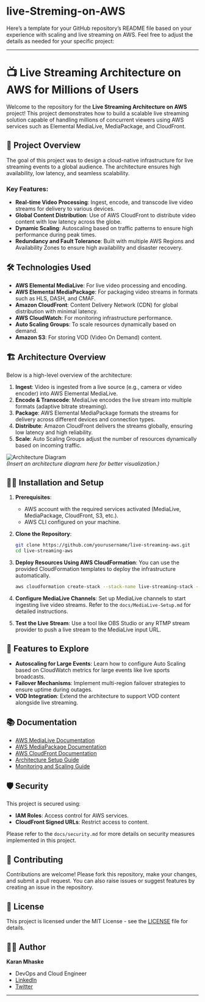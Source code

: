 # live-Streming-on-AWS

Here’s a template for your GitHub repository’s README file based on your experience with scaling and live streaming on AWS. Feel free to adjust the details as needed for your specific project:

---

# 📺 Live Streaming Architecture on AWS for Millions of Users

Welcome to the repository for the **Live Streaming Architecture on AWS** project! This project demonstrates how to build a scalable live streaming solution capable of handling millions of concurrent viewers using AWS services such as Elemental MediaLive, MediaPackage, and CloudFront.

## 🚀 Project Overview

The goal of this project was to design a cloud-native infrastructure for live streaming events to a global audience. The architecture ensures high availability, low latency, and seamless scalability.

### Key Features:
- **Real-time Video Processing**: Ingest, encode, and transcode live video streams for delivery to various devices.
- **Global Content Distribution**: Use of AWS CloudFront to distribute video content with low latency across the globe.
- **Dynamic Scaling**: Autoscaling based on traffic patterns to ensure high performance during peak times.
- **Redundancy and Fault Tolerance**: Built with multiple AWS Regions and Availability Zones to ensure high availability and disaster recovery.

## 🛠️ Technologies Used

- **AWS Elemental MediaLive**: For live video processing and encoding.
- **AWS Elemental MediaPackage**: For packaging video streams in formats such as HLS, DASH, and CMAF.
- **Amazon CloudFront**: Content Delivery Network (CDN) for global distribution with minimal latency.
- **AWS CloudWatch**: For monitoring infrastructure performance.
- **Auto Scaling Groups**: To scale resources dynamically based on demand.
- **Amazon S3**: For storing VOD (Video On Demand) content.

## 🏗️ Architecture Overview

Below is a high-level overview of the architecture:

1. **Ingest**: Video is ingested from a live source (e.g., camera or video encoder) into AWS Elemental MediaLive.
2. **Encode & Transcode**: MediaLive encodes the live stream into multiple formats (adaptive bitrate streaming).
3. **Package**: AWS Elemental MediaPackage formats the streams for delivery across different devices and connection types.
4. **Distribute**: Amazon CloudFront delivers the streams globally, ensuring low latency and high reliability.
5. **Scale**: Auto Scaling Groups adjust the number of resources dynamically based on incoming traffic.

![Architecture Diagram](link-to-architecture-diagram.png)  
*(Insert an architecture diagram here for better visualization.)*

## 🧑‍💻 Installation and Setup

1. **Prerequisites**:
    - AWS account with the required services activated (MediaLive, MediaPackage, CloudFront, S3, etc.).
    - AWS CLI configured on your machine.

2. **Clone the Repository**:
    ```bash
    git clone https://github.com/yourusername/live-streaming-aws.git
    cd live-streaming-aws
    ```

3. **Deploy Resources Using AWS CloudFormation**:
   You can use the provided CloudFormation templates to deploy the infrastructure automatically.
   ```bash
   aws cloudformation create-stack --stack-name live-streaming-stack --template-body file://cloudformation-template.yaml --capabilities CAPABILITY_IAM
   ```

4. **Configure MediaLive Channels**:
   Set up MediaLive channels to start ingesting live video streams. Refer to the `docs/MediaLive-Setup.md` for detailed instructions.

5. **Test the Live Stream**:
   Use a tool like OBS Studio or any RTMP stream provider to push a live stream to the MediaLive input URL.

## 🌟 Features to Explore

- **Autoscaling for Large Events**: Learn how to configure Auto Scaling based on CloudWatch metrics for large events like live sports broadcasts.
- **Failover Mechanisms**: Implement multi-region failover strategies to ensure uptime during outages.
- **VOD Integration**: Extend the architecture to support VOD content alongside live streaming.

## 📚 Documentation

- [AWS MediaLive Documentation](https://docs.aws.amazon.com/medialive/index.html)
- [AWS MediaPackage Documentation](https://docs.aws.amazon.com/mediapackage/index.html)
- [AWS CloudFront Documentation](https://docs.aws.amazon.com/cloudfront/index.html)
- [Architecture Setup Guide](docs/architecture-setup.md)
- [Monitoring and Scaling Guide](docs/monitoring-and-scaling.md)

## 🛡️ Security

This project is secured using:
- **IAM Roles**: Access control for AWS services.
- **CloudFront Signed URLs**: Restrict access to content.

Please refer to the `docs/security.md` for more details on security measures implemented in this project.

## 💬 Contributing

Contributions are welcome! Please fork this repository, make your changes, and submit a pull request. You can also raise issues or suggest features by creating an issue in the repository.

## 📝 License

This project is licensed under the MIT License - see the [LICENSE](LICENSE) file for details.

## 🧑‍💻 Author

**Karan Mhaske**  
- DevOps and Cloud Engineer  
- [LinkedIn](https://www.linkedin.com/in/karanmhaske)  
- [Twitter](https://twitter.com/yourhandle)

---

